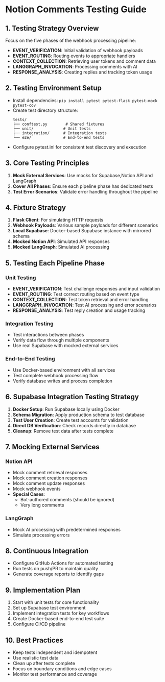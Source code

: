# Notion Comments Testing Guide

## 1. Testing Strategy Overview

Focus on the five phases of the webhook processing pipeline:
- **EVENT_VERIFICATION**: Initial validation of webhook payloads
- **EVENT_ROUTING**: Routing events to appropriate handlers
- **CONTEXT_COLLECTION**: Retrieving user tokens and comment data
- **LANGGRAPH_INVOCATION**: Processing comments with AI
- **RESPONSE_ANALYSIS**: Creating replies and tracking token usage

## 2. Testing Environment Setup

- Install dependencies: `pip install pytest pytest-flask pytest-mock pytest-cov`
- Create test directory structure:
  ```
  tests/
  ├── conftest.py        # Shared fixtures
  ├── unit/             # Unit tests
  ├── integration/      # Integration tests
  └── e2e/              # End-to-end tests
  ```
- Configure pytest.ini for consistent test discovery and execution

## 3. Core Testing Principles

1. **Mock External Services**: Use mocks for Supabase,Notion API and LangGraph
2. **Cover All Phases**: Ensure each pipeline phase has dedicated tests
3. **Test Error Scenarios**: Validate error handling throughout the pipeline

## 4. Fixture Strategy

1. **Flask Client**: For simulating HTTP requests
2. **Webhook Payloads**: Various sample payloads for different scenarios
3. **Local Supabase**: Docker-based Supabase instance with mirrored schema
4. **Mocked Notion API**: Simulated API responses
5. **Mocked LangGraph**: Simulated AI processing

## 5. Testing Each Pipeline Phase

### Unit Testing
- **EVENT_VERIFICATION**: Test challenge responses and input validation
- **EVENT_ROUTING**: Test correct routing based on event type
- **CONTEXT_COLLECTION**: Test token retrieval and error handling
- **LANGGRAPH_INVOCATION**: Test AI processing and error scenarios
- **RESPONSE_ANALYSIS**: Test reply creation and usage tracking

### Integration Testing
- Test interactions between phases
- Verify data flow through multiple components
- Use real Supabase with mocked external services

### End-to-End Testing
- Use Docker-based environment with all services
- Test complete webhook processing flow
- Verify database writes and process completion

## 6. Supabase Integration Testing Strategy

1. **Docker Setup**: Run Supabase locally using Docker
2. **Schema Migration**: Apply production schema to test database
3. **Test User Creation**: Create test accounts for validation
4. **Direct DB Verification**: Check records directly in database
5. **Cleanup**: Remove test data after tests complete

## 7. Mocking External Services

### Notion API
- Mock comment retrieval responses
- Mock comment creation responses
- Mock comment update responses
- Mock webhook events
- **Special Cases**:
  - Bot-authored comments (should be ignored)
  - Very long comments

### LangGraph
- Mock AI processing with predetermined responses
- Simulate processing errors

## 8. Continuous Integration

- Configure GitHub Actions for automated testing
- Run tests on push/PR to maintain quality
- Generate coverage reports to identify gaps

## 9. Implementation Plan

1. Start with unit tests for core functionality
2. Set up Supabase test environment
3. Implement integration tests for key workflows
4. Create Docker-based end-to-end test suite
5. Configure CI/CD pipeline

## 10. Best Practices

- Keep tests independent and idempotent
- Use realistic test data
- Clean up after tests complete
- Focus on boundary conditions and edge cases
- Monitor test performance and coverage
